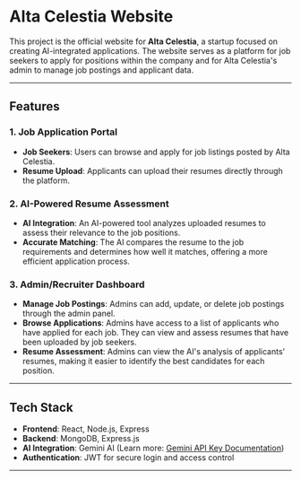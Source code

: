 # Alta Celestia Website

This project is the official website for **Alta Celestia**, a startup focused on creating AI-integrated applications. The website serves as a platform for job seekers to apply for positions within the company and for Alta Celestia's admin to manage job postings and applicant data.

---

## Features

### 1. **Job Application Portal**

- **Job Seekers**: Users can browse and apply for job listings posted by Alta Celestia.
- **Resume Upload**: Applicants can upload their resumes directly through the platform.

### 2. **AI-Powered Resume Assessment**

- **AI Integration**: An AI-powered tool analyzes uploaded resumes to assess their relevance to the job positions.
- **Accurate Matching**: The AI compares the resume to the job requirements and determines how well it matches, offering a more efficient application process.

### 3. **Admin/Recruiter Dashboard**

- **Manage Job Postings**: Admins can add, update, or delete job postings through the admin panel.
- **Browse Applications**: Admins have access to a list of applicants who have applied for each job. They can view and assess resumes that have been uploaded by job seekers.
- **Resume Assessment**: Admins can view the AI's analysis of applicants' resumes, making it easier to identify the best candidates for each position.

---

## Tech Stack

- **Frontend**: React, Node.js, Express
- **Backend**: MongoDB, Express.js
- **AI Integration**: Gemini AI (Learn more: [Gemini API Key Documentation](https://aistudio.google.com/apikey?_gl=1*ce2ebw*_ga*MTQ3MTc3NzYxNS4xNzM2MTYwNTc1*_ga_P1DBVKWT6V*MTczNjE2MDU3NS4xLjEuMTczNjE2MDY3OC4xNy4wLjIwMjg3NTE0NDk))
- **Authentication**: JWT for secure login and access control

---

